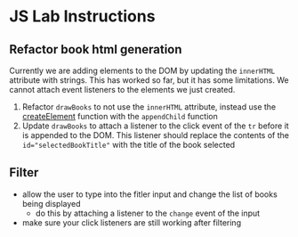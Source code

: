 # JS Lab Instructions

## Refactor book html generation

Currently we are adding elements to the DOM by updating the `innerHTML` attribute with strings. This has worked so far, but it has some limitations. We cannot attach event listeners to the elements we just created.

1. Refactor `drawBooks` to not use the `innerHTML` attribute, instead use the [createElement](https://www.w3schools.com/jsref/met_document_createelement.asp) function with the `appendChild` function
2. Update `drawBooks` to attach a listener to the click event of the `tr` before it is appended to the DOM. This listener should replace the contents of the `id="selectedBookTitle"` with the title of the book selected

## Filter

- allow the user to type into the fitler input and change the list of books being displayed
   - do this by attaching a listener to the `change` event of the input
- make sure your click listeners are still working after filtering
